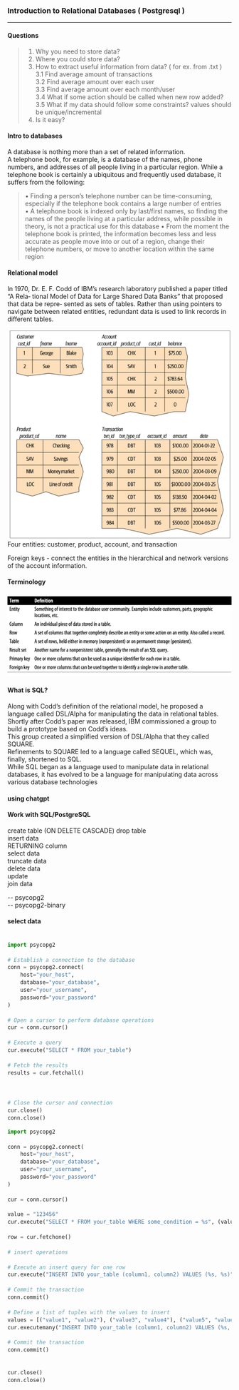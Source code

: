 ### Introduction to Relational Databases ( Postgresql )
___


#### Questions
> 1. Why you need to store data?
> 2. Where you could store data?
> 3. How to extract useful information from data? ( for ex. from .txt )  
>    3.1 Find average amount of transactions  
>    3.2 Find average amount over each user  
>    3.3 Find average amount over each month/user  
>    3.4 What if some action should be called when new row added?  
>    3.5 What if my data should follow some constraints? values should be unique/incremental
> 4. Is it easy?


#### Intro to databases
A database is nothing more than a set of related information.  
A telephone book, for example, is a database of the names, phone numbers, and addresses of all people living in a particular region.
While a telephone book is certainly a ubiquitous and frequently used database, it suffers from the following:
> • Finding a person’s telephone number can be time-consuming, especially if the
telephone book contains a large number of entries  
> • A telephone book is indexed only by last/first names, so finding the names of the
people living at a particular address, while possible in theory, is not a practical
use for this database
> • From the moment the telephone book is printed, the information becomes less
and less accurate as people move into or out of a region, change their telephone
numbers, or move to another location within the same region


#### Relational model
In 1970, Dr. E. F. Codd of IBM’s research laboratory published a paper titled “A Rela‐
tional Model of Data for Large Shared Data Banks” that proposed that data be repre‐
sented as sets of tables. Rather than using pointers to navigate between related
entities, redundant data is used to link records in different tables.


![relational-model.png](relational-model.png)
Four entities: customer, product, account, and transaction

Foreign keys - connect the entities in the hierarchical and network versions of the account
information.


#### Terminology
![terminology.png](terminology.png)


#### What is SQL?

Along with Codd’s definition of the relational model, he proposed a language called
DSL/Alpha for manipulating the data in relational tables. Shortly after Codd’s paper
was released, IBM commissioned a group to build a prototype based on Codd’s ideas.  
This group created a simplified version of DSL/Alpha that they called SQUARE.  
Refinements to SQUARE led to a language called SEQUEL, which was, finally, shortened to SQL.  
While SQL began as a language used to manipulate data in relational
databases, it has evolved to be a language for manipulating data across various database technologies


#### using chatgpt 


#### Work with SQL/PostgreSQL
create table  (ON DELETE CASCADE) 
drop table   
insert data   
RETURNING column  
select data   
truncate data  
delete data   
update  
join data   




-- psycopg2  
-- psycopg2-binary  


#### select data
```python

import psycopg2

# Establish a connection to the database
conn = psycopg2.connect(
    host="your_host",
    database="your_database",
    user="your_username",
    password="your_password"
)

# Open a cursor to perform database operations
cur = conn.cursor()

# Execute a query
cur.execute("SELECT * FROM your_table")

# Fetch the results
results = cur.fetchall()



# Close the cursor and connection
cur.close()
conn.close()

```


```python
import psycopg2

conn = psycopg2.connect(
    host="your_host",
    database="your_database",
    user="your_username",
    password="your_password"
)

cur = conn.cursor()

value = "123456"
cur.execute("SELECT * FROM your_table WHERE some_condition = %s", (value,))

row = cur.fetchone()

# insert operations

# Execute an insert query for one row
cur.execute("INSERT INTO your_table (column1, column2) VALUES (%s, %s)", ("value1", "value2"))

# Commit the transaction
conn.commit()

# Define a list of tuples with the values to insert
values = [("value1", "value2"), ("value3", "value4"), ("value5", "value6")]
cur.executemany("INSERT INTO your_table (column1, column2) VALUES (%s, %s)", values)

# Commit the transaction
conn.commit()


cur.close()
conn.close()

```

